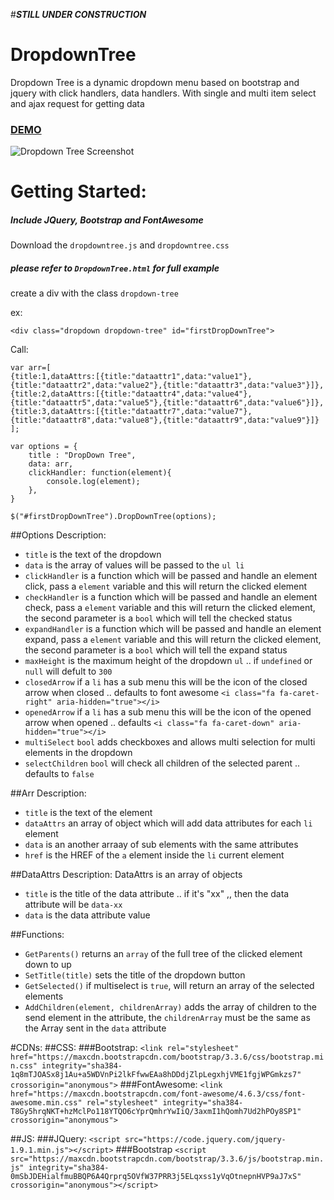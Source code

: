 #***STILL UNDER CONSTRUCTION***
# DropdownTree
Dropdown Tree is a dynamic dropdown menu based on bootstrap and jquery with click handlers, data handlers. With single and multi item select and ajax request for getting data

### [DEMO](https://JosephSKh.github.io)

![Dropdown Tree Screenshot](http://i.imgur.com/xWIEmyz.png)

# Getting Started:
##### Include JQuery, Bootstrap and FontAwesome
Download the `dropdowntree.js` and `dropdowntree.css`
##### please refer to `DropdownTree.html` for full example
create a div with the class `dropdown-tree`

ex:

`<div class="dropdown dropdown-tree" id="firstDropDownTree">`

Call:

    var arr=[
    {title:1,dataAttrs:[{title:"dataattr1",data:"value1"},{title:"dataattr2",data:"value2"},{title:"dataattr3",data:"value3"}]},
    {title:2,dataAttrs:[{title:"dataattr4",data:"value4"},{title:"dataattr5",data:"value5"},{title:"dataattr6",data:"value6"}]},
    {title:3,dataAttrs:[{title:"dataattr7",data:"value7"},{title:"dataattr8",data:"value8"},{title:"dataattr9",data:"value9"}]}
    ];
    
    var options = {
        title : "DropDown Tree",
        data: arr,
        clickHandler: function(element){
            console.log(element);
        },
    }

    $("#firstDropDownTree").DropDownTree(options);
    
##Options Description:
- `title` is the text of the dropdown
- `data` is the array of values will be passed to the `ul li`
- `clickHandler` is a function which will be passed and handle an element click, pass a `element` variable and this will return the clicked element
- `checkHandler` is a function which will be passed and handle an element check, pass a `element` variable and this will return the clicked element, the second parameter is a `bool` which will tell the checked status
- `expandHandler` is a function which will be passed and handle an element expand, pass a `element` variable and this will return the clicked element, the second parameter is a `bool` which will tell the expand status
- `maxHeight` is the maximum height of the dropdown `ul` .. if `undefined` or `null` will defult to `300`
- `closedArrow` if a `li` has a sub menu this will be the icon of the closed arrow when closed .. defaults to font awesome `<i class="fa fa-caret-right" aria-hidden="true"></i>`
- `openedArrow` if a `li` has a sub menu this will be the icon of the opened arrow when opened .. defaults `<i class="fa fa-caret-down" aria-hidden="true"></i>`
- `multiSelect` `bool` adds checkboxes and allows multi selection for multi elements in the dropdown
- `selectChildren` `bool` will check all children of the selected parent .. defaults to `false`


##Arr Description:
- `title` is the text of the element
- `dataAttrs` an array of object which will add data attributes for each `li` element
- `data` is an another arraay of sub elements with the same attributes
- `href` is the HREF of the `a` element inside the `li` current element


##DataAttrs Description:
DataAttrs is an array of objects
- `title` is the title of the data attribute .. if it's "xx" ,, then the data attribute will be `data-xx`
- `data` is the data attribute value


##Functions:
- `GetParents()` returns an `array` of the full tree of the clicked element down to up
- `SetTitle(title)` sets the title of the dropdown button
- `GetSelected()` if multiselect is `true`, will return an array of the selected elements
- `AddChildren(element, childrenArray)` adds the array of children to the send element in the attribute, the `childrenArray` must be the same as the Array sent in the `data` attribute


#CDNs:
##CSS:
###Bootstrap:
    `<link rel="stylesheet" href="https://maxcdn.bootstrapcdn.com/bootstrap/3.3.6/css/bootstrap.min.css" integrity="sha384-1q8mTJOASx8j1Au+a5WDVnPi2lkFfwwEAa8hDDdjZlpLegxhjVME1fgjWPGmkzs7" crossorigin="anonymous">`
###FontAwesome:
`<link href="https://maxcdn.bootstrapcdn.com/font-awesome/4.6.3/css/font-awesome.min.css" rel="stylesheet" integrity="sha384-T8Gy5hrqNKT+hzMclPo118YTQO6cYprQmhrYwIiQ/3axmI1hQomh7Ud2hPOy8SP1" crossorigin="anonymous">`

##JS:
###JQuery:
`<script src="https://code.jquery.com/jquery-1.9.1.min.js"></script>`
###Bootstrap
`<script src="https://maxcdn.bootstrapcdn.com/bootstrap/3.3.6/js/bootstrap.min.js" integrity="sha384-0mSbJDEHialfmuBBQP6A4Qrprq5OVfW37PRR3j5ELqxss1yVqOtnepnHVP9aJ7xS" crossorigin="anonymous"></script>`
